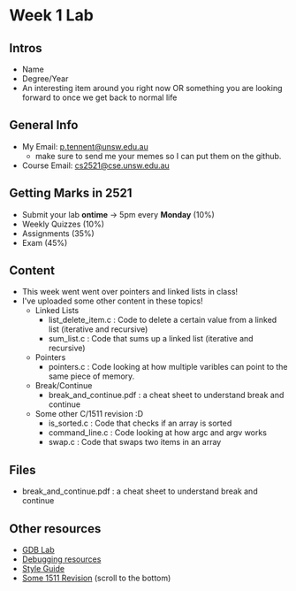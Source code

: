 # Week 1 Lab

## Intros
- Name
- Degree/Year
- An interesting item around you right now OR something you are looking forward to once we get back to normal life

## General Info
- My Email: p.tennent@unsw.edu.au
  - make sure to send me your memes so I can put them on the github.
- Course Email: cs2521@cse.unsw.edu.au

## Getting Marks in 2521
- Submit your lab **ontime** -> 5pm every **Monday** (10%)
- Weekly Quizzes (10%)
- Assignments (35%)
- Exam (45%)

## Content
- This week went went over pointers and linked lists in class!
- I've uploaded some other content in these topics!
  - Linked Lists
    - list_delete_item.c : Code to delete a certain value from a linked list (iterative and recursive)
    - sum_list.c : Code that sums up a linked list (iterative and recursive)
  - Pointers
    - pointers.c : Code looking at how multiple varibles can point to the same piece of memory.
  - Break/Continue
    - break_and_continue.pdf : a cheat sheet to understand break and continue
  - Some other C/1511 revision :D
    - is_sorted.c : Code that checks if an array is sorted
    - command_line.c : Code looking at how argc and argv works
    - swap.c : Code that swaps two items in an array


## Files
- break_and_continue.pdf : a cheat sheet to understand break and continue



## Other resources
- [GDB Lab](https://cgi.cse.unsw.edu.au/~cs2521/21T2/lab/11/questions)
- [Debugging resources](https://www.cse.unsw.edu.au/~learn/debugging/)
- [Style Guide](https://cgi.cse.unsw.edu.au/~cs2521/21T3/resources/style_guide.html)
- [Some 1511 Revision](https://cgi.cse.unsw.edu.au/~cs2521/21T3/tut/1/questions) (scroll to the bottom)